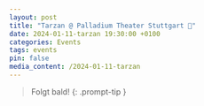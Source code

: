 ```yaml
---
layout: post
title: "Tarzan @ Palladium Theater Stuttgart 🌴"
date: 2024-01-11-tarzan 19:30:00 +0100
categories: Events
tags: events
pin: false
media_content: /2024-01-11-tarzan
---
```


> Folgt bald!
{: .prompt-tip }